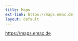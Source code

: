 ```yaml
---
title: Maps
ext-link: https://maps.emac.de
layout: default
---
```

<a href="https://maps.emac.de">https://maps.emac.de</a>
